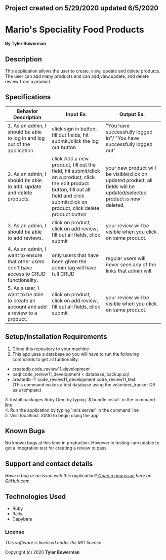 ## Project created on 5/29/2020 updated 6/5/2020

# Mario's Speciality Food Products

#### By **Tyler Bowerman**

## Description

This application allows the user to create, view, update and delete products. The user can add many products and can add,view,update, and delete review from a product.

## Specifications

|   Behavior Description|  Input Ex.                          |        Output Ex.      |
|------------------------|-----------|-------------------------------------------------|
|1. As an admin, I should be able to log in and log out of the application.|click sign in button, fill out fields, hit submit./click the log out button|"You have successfully logged in"/ "You have successfully logged out"|
|2. As an admin, I should be able to add, update and delete products.|click Add a new product, fill out the field, hit submit/click on a product, click the edit product button, fill out all field and click submit/click on product, click delete product button|your new product will be visible\click on updated product, all fields will be updated/selected product is now deleted.|
|3. As an admin, I should be able to add reviews.|click on product, click on add review, fill out all fields, click submit| your review will be visible when you click on same product.|
|4. As an admin, I want to ensure that other users don't have access to CRUD functionality.|only users that have been given the admin tag will have full CRUD| regular users will never seen any of the links that admin will.|
|5. As a user, I want to be able to create an account and add a review to a product.|click on product, click on add review, fill out all fields, click submit| your review will be visible when you click on same product.|


## Setup/Installation Requirements
1. Clone this repository to your machine
2. This app uses a database so you will have to run the following commands to get all funtionality.
<ul>
<li>createdb code_review11_development </li>
<li>psql code_review11_development  < database_backup.sql</li>
<li>createdb -T code_review11_development  code_review11_test</li>(This command makes a test database using the volunteer_tracker DB as a template)
</ul>
3. Install packages Ruby Gem by typing `$ bundle install` in the command line
<br>
4. Run the application by typing `rails server` in the command line
<br>
5. Visit localhost: 3000 to begin using the app

## Known Bugs
No known bugs at this time in production. However in testing I am unable to get a integration test for creating a review to pass.

## Support and contact details
_Have a bug or an issue with this application? [Open a new issue](https://github.com/bowty14/code_review11/issues) here on GitHub.com_

## Technologies Used
* Ruby
* Rails
* Capybara
### License

*This software is licensed under the MIT license* 

Copyright (c) 2020 **Tyler Bowerman**